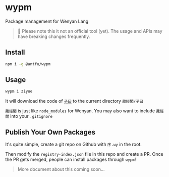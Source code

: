 # wypm

Package management for Wenyan Lang 

> 🚧 Please note this it not an official tool (yet). The usage and APIs may have breaking changes frequently.

## Install 

```bash
npm i -g @antfu/wypm
```

## Usage

```bash
wypm i ziyue
```

It will download the code of [`子曰`](https://github.com/antfu/ziyue-wy) to the current directory `藏經閣/子曰`

`藏經閣` is just like `node_modules` for Wenyan. You may also want to include `藏經閣` into your `.gitignore`

## Publish Your Own Packages

It's quite simple, create a git repo on Github with `序.wy` in the root. 

Then modify the `registry-index.json` file in this repo and create a PR. Once the PR gets merged, people can install packages through `wypm`!

> More document about this coming soon...